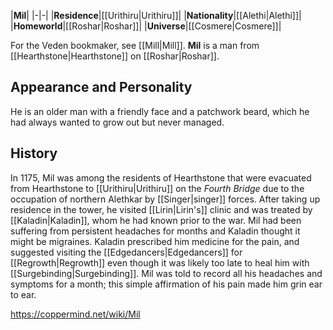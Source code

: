 |**Mil**|
|-|-|
|**Residence**|[[Urithiru\|Urithiru]]|
|**Nationality**|[[Alethi\|Alethi]]|
|**Homeworld**|[[Roshar\|Roshar]]|
|**Universe**|[[Cosmere\|Cosmere]]|

For the Veden bookmaker, see [[Mill\|Mill]].
**Mil** is a man from [[Hearthstone\|Hearthstone]] on [[Roshar\|Roshar]].

## Appearance and Personality
He is an older man with a friendly face and a patchwork beard, which he had always wanted to grow out but never managed.

## History
In 1175, Mil was among the residents of Hearthstone that were evacuated from Hearthstone to [[Urithiru\|Urithiru]] on the *Fourth Bridge* due to the occupation of northern Alethkar by [[Singer\|singer]] forces. After taking up residence in the tower, he visited [[Lirin\|Lirin's]] clinic and was treated by [[Kaladin\|Kaladin]], whom he had known prior to the war. Mil had been suffering from persistent headaches for months and Kaladin thought it might be migraines. Kaladin prescribed him medicine for the pain, and suggested visiting the [[Edgedancers\|Edgedancers]] for [[Regrowth\|Regrowth]] even though it was likely too late to heal him with [[Surgebinding\|Surgebinding]]. Mil was told to record all his headaches and symptoms for a month; this simple affirmation of his pain made him grin ear to ear.



https://coppermind.net/wiki/Mil